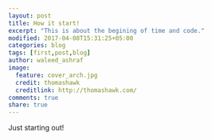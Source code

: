 ```yaml
---
layout: post
title: How it start!
excerpt: "This is about the begining of time and code."
modified: 2017-04-08T15:31:25+05:00
categories: blog
tags: [first,post,blog]
author: waleed_ashraf
image:
  feature: cover_arch.jpg
  credit: thomashawk
  creditlink: http://thomashawk.com/
comments: true
share: true
---
```


Just starting out!
